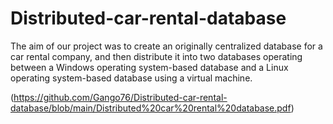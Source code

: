 # Distributed-car-rental-database
The aim of our project was to create an originally centralized database for a car rental company, and then distribute it into two databases operating between a Windows operating system-based database and a Linux operating system-based database using a virtual machine.

(https://github.com/Gango76/Distributed-car-rental-database/blob/main/Distributed%20car%20rental%20database.pdf)
